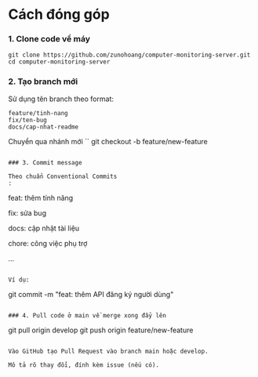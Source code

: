 # Cách đóng góp

### 1. Clone code về máy

```git
git clone https://github.com/zunohoang/computer-monitoring-server.git
cd computer-monitoring-server
```

### 2. Tạo branch mới

Sử dụng tên branch theo format:

```
feature/tinh-nang
fix/ten-bug
docs/cap-nhat-readme
```

Chuyển qua nhánh mới
``
git checkout -b feature/new-feature

```

### 3. Commit message

Theo chuẩn Conventional Commits
:
```

feat: thêm tính năng

fix: sửa bug

docs: cập nhật tài liệu

chore: công việc phụ trợ

...

```

Ví dụ:
```

git commit -m "feat: thêm API đăng ký người dùng"

```

### 4. Pull code ở main về merge xong đẩy lên

```

git pull origin develop
git push origin feature/new-feature

```

Vào GitHub tạo Pull Request vào branch main hoặc develop.

Mô tả rõ thay đổi, đính kèm issue (nếu có).
```
